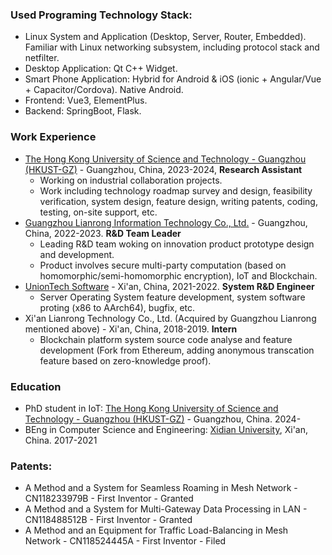 ### Used Programing Technology Stack:
- Linux System and Application (Desktop, Server, Router, Embedded). Familiar with Linux networking subsystem, including protocol stack and netfilter.
- Desktop Application: Qt C++ Widget.
- Smart Phone Application: Hybrid for Android & iOS (ionic + Angular/Vue + Capacitor/Cordova). Native Android.
- Frontend: Vue3, ElementPlus.
- Backend: SpringBoot, Flask.

### Work Experience
- [The Hong Kong University of Science and Technology - Guangzhou (HKUST-GZ)](https://www.hkust-gz.edu.cn/) - Guangzhou, China, 2023-2024, **Research Assistant**
  - Working on industrial collaboration projects.
  - Work including technology roadmap survey and design, feasibility verification, system design, feature design, writing patents, coding, testing, on-site support, etc. 
- [Guangzhou Lianrong Information Technology Co., Ltd.](https://www.lianronginfo.com/) - Guangzhou, China, 2022-2023. **R&D Team Leader**
  - Leading R&D team woking on innovation product prototype design and development.
  - Product involves secure multi-party computation (based on homomorphic/semi-homomorphic encryption), IoT and Blockchain.
- [UnionTech Software](https://uos.uniontech.com/About.html) - Xi'an, China, 2021-2022. **System R&D Engineer**
  - Server Operating System feature development, system software proting (x86 to AArch64), bugfix, etc.
- Xi'an Lianrong Technology Co., Ltd. (Acquired by Guangzhou Lianrong mentioned above) - Xi'an, China, 2018-2019. **Intern**
  - Blockchain platform system source code analyse and feature development (Fork from Ethereum, adding anonymous transcation feature based on zero-knowledge proof).

### Education
- PhD student in IoT: [The Hong Kong University of Science and Technology - Guangzhou (HKUST-GZ)](https://www.hkust-gz.edu.cn/) - Guangzhou, China. 2024-
- BEng in Computer Science and Engineering: [Xidian University](https://en.xidian.edu.cn/), Xi'an, China. 2017-2021

### Patents:
- A Method and a System for Seamless Roaming in Mesh Network - CN118233979B - First Inventor - Granted
- A Method and a System for Multi-Gateway Data Processing in LAN - CN118488512B - First Inventor - Granted
- A Method and an Equipment for Traffic Load-Balancing in Mesh Network - CN118524445A - First Inventor - Filed

